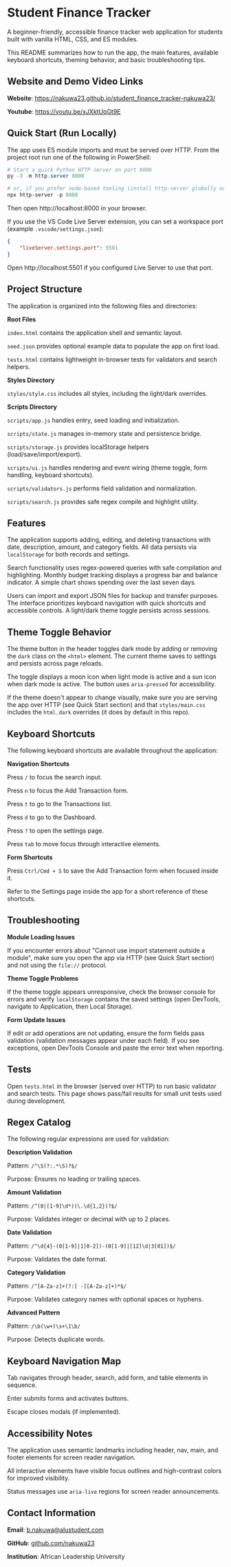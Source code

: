 # Student Finance Tracker

A beginner-friendly, accessible finance tracker web application for students built with vanilla HTML, CSS, and ES modules.

This README summarizes how to run the app, the main features, available keyboard shortcuts, theming behavior, and basic troubleshooting tips.

## Website and Demo Video Links

**Website**: https://nakuwa23.github.io/student_finance_tracker-nakuwa23/

**Youtube**: https://youtu.be/xJXktUqGt9E

## Quick Start (Run Locally)

The app uses ES module imports and must be served over HTTP. From the project root run one of the following in PowerShell:

```powershell
# Start a quick Python HTTP server on port 8000
py -3 -m http.server 8000

# or, if you prefer node-based tooling (install http-server globally or use npx)
npx http-server -p 8000
```

Then open http://localhost:8000 in your browser.

If you use the VS Code Live Server extension, you can set a workspace port (example `.vscode/settings.json`):

```json
{
	"liveServer.settings.port": 5501
}
```

Open http://localhost:5501 if you configured Live Server to use that port.

## Project Structure

The application is organized into the following files and directories:

**Root Files**

`index.html` contains the application shell and semantic layout.

`seed.json` provides optional example data to populate the app on first load.

`tests.html` contains lightweight in-browser tests for validators and search helpers.

**Styles Directory**

`styles/style.css` includes all styles, including the light/dark overrides.

**Scripts Directory**

`scripts/app.js` handles entry, seed loading and initialization.

`scripts/state.js` manages in-memory state and persistence bridge.

`scripts/storage.js` provides localStorage helpers (load/save/import/export).

`scripts/ui.js` handles rendering and event wiring (theme toggle, form handling, keyboard shortcuts).

`scripts/validators.js` performs field validation and normalization.

`scripts/search.js` provides safe regex compile and highlight utility.

## Features

The application supports adding, editing, and deleting transactions with date, description, amount, and category fields. All data persists via `localStorage` for both records and settings.

Search functionality uses regex-powered queries with safe compilation and highlighting. Monthly budget tracking displays a progress bar and balance indicator. A simple chart shows spending over the last seven days.

Users can import and export JSON files for backup and transfer purposes. The interface prioritizes keyboard navigation with quick shortcuts and accessible controls. A light/dark theme toggle persists across sessions.

## Theme Toggle Behavior

The theme button in the header toggles dark mode by adding or removing the `dark` class on the `<html>` element. The current theme saves to settings and persists across page reloads.

The toggle displays a moon icon when light mode is active and a sun icon when dark mode is active. The button uses `aria-pressed` for accessibility.

If the theme doesn't appear to change visually, make sure you are serving the app over HTTP (see Quick Start section) and that `styles/main.css` includes the `html.dark` overrides (it does by default in this repo).

## Keyboard Shortcuts

The following keyboard shortcuts are available throughout the application:

**Navigation Shortcuts**

Press `/` to focus the search input.

Press `n` to focus the Add Transaction form.

Press `t` to go to the Transactions list.

Press `d` to go to the Dashboard.

Press `?` to open the settings page.

Press `tab` to move focus through interactive elements.

**Form Shortcuts**

Press `Ctrl/Cmd + S` to save the Add Transaction form when focused inside it.

Refer to the Settings page inside the app for a short reference of these shortcuts.

## Troubleshooting

**Module Loading Issues**

If you encounter errors about "Cannot use import statement outside a module", make sure you open the app via HTTP (see Quick Start section) and not using the `file://` protocol.

**Theme Toggle Problems**

If the theme toggle appears unresponsive, check the browser console for errors and verify `localStorage` contains the saved settings (open DevTools, navigate to Application, then Local Storage).

**Form Update Issues**

If edit or add operations are not updating, ensure the form fields pass validation (validation messages appear under each field). If you see exceptions, open DevTools Console and paste the error text when reporting.

## Tests

Open `tests.html` in the browser (served over HTTP) to run basic validator and search tests. This page shows pass/fail results for small unit tests used during development.

## Regex Catalog

The following regular expressions are used for validation:

**Description Validation**

Pattern: `/^\S(?:.*\S)?$/`

Purpose: Ensures no leading or trailing spaces.

**Amount Validation**

Pattern: `/^(0|[1-9]\d*)(\.\d{1,2})?$/`

Purpose: Validates integer or decimal with up to 2 places.

**Date Validation**

Pattern: `/^\d{4}-(0[1-9]|1[0-2])-(0[1-9]|[12]\d|3[01])$/`

Purpose: Validates the date format.

**Category Validation**

Pattern: `/^[A-Za-z]+(?:[ -][A-Za-z]+)*$/`

Purpose: Validates category names with optional spaces or hyphens.

**Advanced Pattern**

Pattern: `/\b(\w+)\s+\1\b/`

Purpose: Detects duplicate words.

## Keyboard Navigation Map

Tab navigates through header, search, add form, and table elements in sequence.

Enter submits forms and activates buttons.

Escape closes modals (if implemented).

## Accessibility Notes

The application uses semantic landmarks including header, nav, main, and footer elements for screen reader navigation.

All interactive elements have visible focus outlines and high-contrast colors for improved visibility.

Status messages use `aria-live` regions for screen reader announcements.

## Contact Information

**Email**: [b.nakuwa@alustudent.com](b.nakuwa@alustudent.com)

**GitHub**: [github.com/nakuwa23](https://github.com/nakuwa23)

**Institution**: African Leadership University